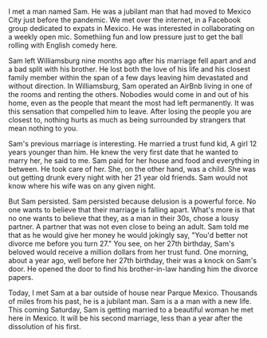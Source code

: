 I met a man named Sam. He was a jubilant man that had moved to Mexico City just before the pandemic. We met over the internet, in a Facebook group dedicated to expats in Mexico. He was interested in collaborating on a weekly open mic. Somethiing fun and low pressure just to get the ball rolling with English comedy here.

Sam left Williamsburg nine months ago after his marriage fell apart and and a bad split with his brother. He lost both the love of his life and his closest family member within the span of a few days leaving him devastated and without direction. In Williamsburg, Sam operated an AirBnb living in one of the rooms and renting the others. Nobodies would come in and out of his home, even as the people that meant the most had left permanently. It was this sensation that compelled him to leave. After losing the people you are closest to, nothing hurts as much as being surrounded by strangers that mean nothing to you.

Sam's previous marriage is interesting. He married a trust fund kid, A girl 12 years younger than him. He knew the very first date that he wanted to marry her, he said to me. Sam paid for her house and food and everything in between. He took care of her. She, on the other hand, was a child. She was out getting drunk every night with her 21 year old friends. Sam would not know where his wife was on any given night.

But Sam persisted. Sam persisted because delusion is a powerful force. No one wants to believe that their marriage is falling apart. What's more is that no one wants to believe that they, as a man in their 30s, chose a lousy partner. A partner that was not even close to being an adult. Sam told me that as he would give her money he would jokingly say, "You'd better not divorce me before you turn 27." You see, on her 27th birthday, Sam's beloved would receive a million dollars from her trust fund. One morning, about a year ago, well before her 27th birthday, their was a knock on Sam's door. He opened the door to find his brother-in-law handing him the divorce papers.

Today, I met Sam at a bar outside of house near Parque Mexico. Thousands of miles from his past, he is a jubilant man. Sam is a a man with a new life. This coming Saturday, Sam is getting married to a beautiful woman he met here in Mexico. It will be his second marriage, less than a year after the dissolution of his first.
